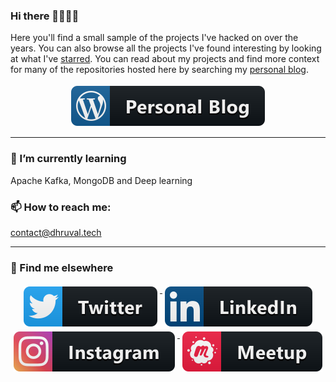### Hi there 🎉🎈🎉🎈

Here you'll find a small sample of the projects I've hacked on over the years. You can also browse all the projects I've found interesting by looking at what I've [starred](https://github.com/Dhruval10?tab=stars). You can read about my projects and find more context for many of the repositories hosted here by searching my [personal blog](https://dhruval.co/). 

<!-- [![HitCount](http://hits.dwyl.com/dhruval10/dhruval10.svg)](http://hits.dwyl.com/dhruval10/dhruval10) -->

<p align="center">
  <a href="https://dhruval.co/">
    <img src="https://github.com/Dhruval10/Dhruval10/blob/master/Resources/personalBlog.svg" alt="Personal" style="vertical-align:top; margin:4px">
  </a>  
</p>

---
### 🌱 I’m currently learning
 
Apache Kafka, MongoDB and Deep learning

### 📫 How to reach me:

contact@dhruval.tech

---
<!--
<p>
  <img align="right" src="https://github-readme-stats.vercel.app/api/?username=Dhruval10&show_icons=true&title_color=fffffff&icon_color=000000&text_color=000000&hide_border=true" alt="github stats"/ width="420">
</p>

-->

### 📢 Find me elsewhere
<p align="center">
  <a href="https://twitter.com/shahdhruval10">
    <img src="https://github.com/Dhruval10/Dhruval10/blob/master/Resources/twitter.svg" alt="Twitter" style="vertical-align:top; margin:4px">
  </a>  

  <a href="https://www.linkedin.com/in/dhruval10/">
    <img src="https://github.com/Dhruval10/Dhruval10/blob/master/Resources/linkedIn.svg" alt="LinkedIn" style="vertical-align:top; margin:4px">
  </a>

  <a href="https://www.instagram.com/dhruvals10/">
    <img src="https://github.com/Dhruval10/Dhruval10/blob/master/Resources/instagram.svg" alt="Instagram" style="vertical-align:top; margin:4px">
<!--  
  </a>
  <a href="mailto:shahdhruval10@gmail.com">
    <img src="https://github.com/Dhruval10/Dhruval10/blob/master/Resources/gmail.svg" alt="Gmail" style="margin:4px">
 </a>
  <a href="https://www.youtube.com/channel/UC0usPlYbwwXBPejtcFZVUvQ/playlists">
    <img src="https://github.com/Dhruval10/Dhruval10/blob/master/Resources/youTube.svg" alt="Youtube" style="vertical-align:top; margin:4px">
  </a>
-->
  <a href="https://www.meetup.com/members/232835392/">
    <img src="https://github.com/Dhruval10/Dhruval10/blob/master/Resources/meetup.svg" alt="Meetup" style="vertical-align:top; margin:4px">
  </a> 
</p>

<!--

<hr>

### 🚧 I build with...

<p>
  <a href="">
    <img src="https://raw.githubusercontent.com/Dhruval10/Dhruval10//Resources/" alt="" style="vertical-align:top; margin:4px">
  </a>

 <a href="">
    <img src="https://raw.githubusercontent.com/Dhruval10/Dhruval10//Resources/.svg" alt="" style="vertical-align:top; margin:4px">
  </a>

  <a href="">
    <img src="https://raw.githubusercontent.com/Dhruval10/Dhruval10//Resources/.svg" alt="" style="vertical-align:top; margin:4px">
  </a>

  <a href="">
    <img src="https://raw.githubusercontent.com/Dhruval10/Dhruval10//Resources/.svg" alt="" style="vertical-align:top; margin:4px">
  </a>

  <a href="">
    <img src="https://raw.githubusercontent.com/Dhruval10/Dhruval10//Resources/.svg" alt="" style="vertical-align:top; margin:4px">
  </a>

  <a href="">
    <img src="https://raw.githubusercontent.com/Dhruval10/Dhruval10//Resources/.svg" alt="" style="vertical-align:top; margin:4px">
  </a>

  <a href="">
      <img src="https://raw.githubusercontent.com/Dhruval10/Dhruval10//Resources/.svg" alt="" style="vertical-align:top; margin:4px">
  </a>  
-->

</p>

<!--
**Dhruval10/Dhruval10** is a ✨ _special_ ✨ repository because its `README.md` (this file) appears on your GitHub profile.

Here are some ideas to get you started:

- 🔭 I’m currently working on ...
- 🌱 I’m currently learning ...
- 👯 I’m looking to collaborate on ...
- 🤔 I’m looking for help with ...
- 💬 Ask me about ...
- 📫 How to reach me: ...
- 😄 Pronouns: ...
- ⚡ Fun fact: ...
-->
